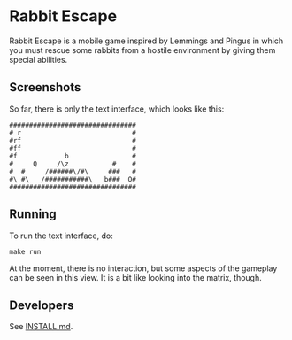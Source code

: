 Rabbit Escape
=============

Rabbit Escape is a mobile game inspired by Lemmings and Pingus
in which you must rescue some rabbits from a hostile environment
by giving them special abilities.

Screenshots
-----------

So far, there is only the text interface, which looks like this:

    ################################
    # r                            #
    #rf                            #
    #ff                            #
    #f            b                #
    #     Q     /\z           #    #
    #  #     /######\/#\     ###   #
    #\ #\   /###########\   b###  O#
    ################################

Running
-------

To run the text interface, do:

    make run

At the moment, there is no interaction, but some aspects of the gameplay
can be seen in this view.  It is a bit like looking into the matrix, though.

Developers
----------

See [INSTALL.md](https://github.com/andybalaam/rabbit-escape/blob/master/INSTALL.md).


